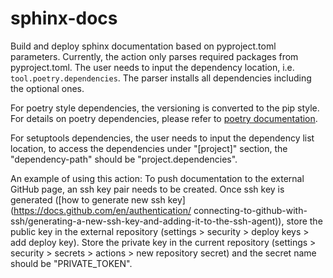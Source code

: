 # sphinx-docs
Build and deploy sphinx documentation based on pyproject.toml parameters.
Currently, the action only parses required packages from pyproject.toml.
The user needs to input the dependency location, i.e. ``tool.poetry.dependencies``.
The parser installs all dependencies including the optional ones.

For poetry style dependencies, the versioning is converted to the pip style. For details on poetry dependencies, please refer to [poetry documentation](https://python-poetry.org/docs/dependency-specification/).

For setuptools dependencies, the user needs to input the dependency list location, to access the dependencies under "[project]" section, the "dependency-path" should be "project.dependencies".

An example of using this action:
To push documentation to the external GitHub page, an ssh key pair needs to be created.
Once ssh key is generated 
([how to generate new ssh key](https://docs.github.com/en/authentication/
connecting-to-github-with-ssh/generating-a-new-ssh-key-and-adding-it-to-the-ssh-agent)),
store the public key in the external repository (settings > security > deploy keys > 
add deploy key). Store the private key in the current repository
(settings > security > secrets > actions > new repository secret) and the secret name
should be "PRIVATE_TOKEN".
